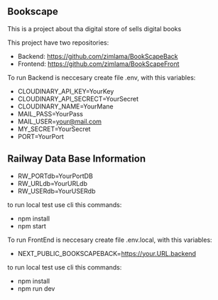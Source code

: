 ## Bookscape

This is a project about tha digital store of sells digital books

This project have two repositories:

* Backend:   https://github.com/zimlama/BookScapeBack
* Frontend:  https://github.com/zimlama/BookScapeFront

To run Backend is neccesary create file .env, with this variables:

* CLOUDINARY_API_KEY=YourKey
* CLOUDINARY_API_SECRECT=YourSecret
* CLOUDINARY_NAME=YourMane
* MAIL_PASS=YourPass
* MAIL_USER=your@mail.com
* MY_SECRET=YourSecret
* PORT=YourPort
## Railway Data Base Information
* RW_PORTdb=YourPortDB
* RW_URLdb=YourURLdb
* RW_USERdb=YourUSERdb

to run local test use cli this commands:

* npm install
* npm start

To run FrontEnd is neccesary create file .env.local, with this variables:

* NEXT_PUBLIC_BOOKSCAPEBACK=https://your.URL.backend

to run local test use cli this commands:

* npm install
* npm run dev

